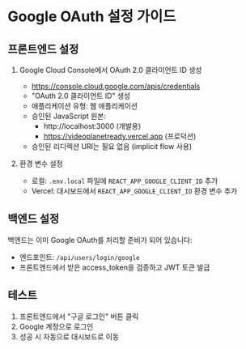 # Google OAuth 설정 가이드

## 프론트엔드 설정

1. Google Cloud Console에서 OAuth 2.0 클라이언트 ID 생성
   - https://console.cloud.google.com/apis/credentials
   - "OAuth 2.0 클라이언트 ID" 생성
   - 애플리케이션 유형: 웹 애플리케이션
   - 승인된 JavaScript 원본:
     - http://localhost:3000 (개발용)
     - https://videoplanetready.vercel.app (프로덕션)
   - 승인된 리디렉션 URI는 필요 없음 (implicit flow 사용)

2. 환경 변수 설정
   - 로컬: `.env.local` 파일에 `REACT_APP_GOOGLE_CLIENT_ID` 추가
   - Vercel: 대시보드에서 `REACT_APP_GOOGLE_CLIENT_ID` 환경 변수 추가

## 백엔드 설정

백엔드는 이미 Google OAuth를 처리할 준비가 되어 있습니다:
- 엔드포인트: `/api/users/login/google`
- 프론트엔드에서 받은 access_token을 검증하고 JWT 토큰 발급

## 테스트

1. 프론트엔드에서 "구글 로그인" 버튼 클릭
2. Google 계정으로 로그인
3. 성공 시 자동으로 대시보드로 이동